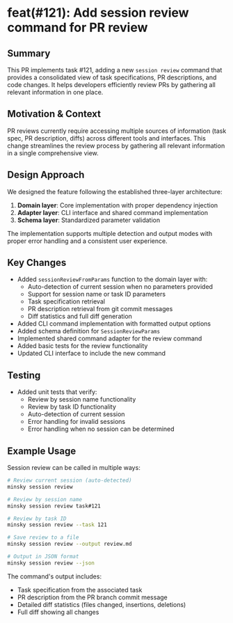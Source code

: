 # feat(#121): Add session review command for PR review

## Summary

This PR implements task #121, adding a new `session review` command that provides a consolidated view of task specifications, PR descriptions, and code changes. It helps developers efficiently review PRs by gathering all relevant information in one place.

## Motivation & Context

PR reviews currently require accessing multiple sources of information (task spec, PR description, diffs) across different tools and interfaces. This change streamlines the review process by gathering all relevant information in a single comprehensive view.

## Design Approach

We designed the feature following the established three-layer architecture:

1. **Domain layer**: Core implementation with proper dependency injection
2. **Adapter layer**: CLI interface and shared command implementation
3. **Schema layer**: Standardized parameter validation

The implementation supports multiple detection and output modes with proper error handling and a consistent user experience.

## Key Changes

- Added `sessionReviewFromParams` function to the domain layer with:
  - Auto-detection of current session when no parameters provided
  - Support for session name or task ID parameters
  - Task specification retrieval
  - PR description retrieval from git commit messages
  - Diff statistics and full diff generation
- Added CLI command implementation with formatted output options
- Added schema definition for `SessionReviewParams`
- Implemented shared command adapter for the review command
- Added basic tests for the review functionality
- Updated CLI interface to include the new command

## Testing

- Added unit tests that verify:
  - Review by session name functionality
  - Review by task ID functionality
  - Auto-detection of current session
  - Error handling for invalid sessions
  - Error handling when no session can be determined

## Example Usage

Session review can be called in multiple ways:

```bash
# Review current session (auto-detected)
minsky session review

# Review by session name
minsky session review task#121

# Review by task ID
minsky session review --task 121

# Save review to a file
minsky session review --output review.md

# Output in JSON format
minsky session review --json
```

The command's output includes:

- Task specification from the associated task
- PR description from the PR branch commit message
- Detailed diff statistics (files changed, insertions, deletions)
- Full diff showing all changes
